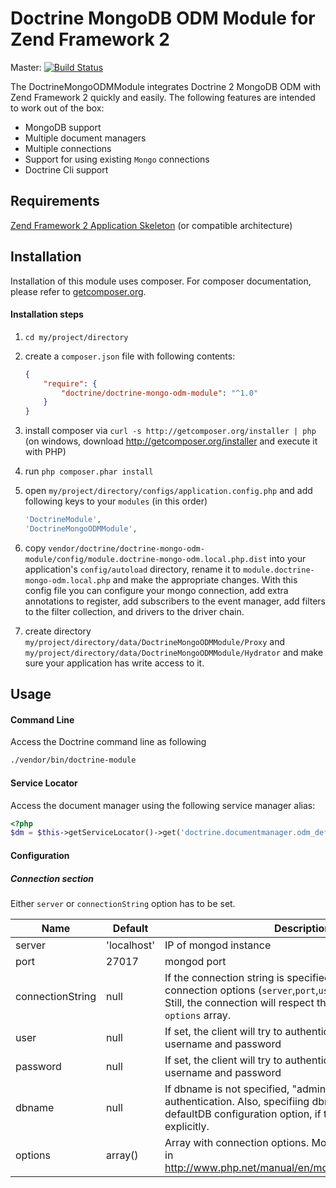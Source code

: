 # Doctrine MongoDB ODM Module for Zend Framework 2

Master: [![Build Status](https://secure.travis-ci.org/doctrine/DoctrineMongoODMModule.png?branch=master)](http://travis-ci.org/doctrine/DoctrineMongoODMModule)

The DoctrineMongoODMModule integrates Doctrine 2 MongoDB ODM with Zend Framework 2
quickly and easily. The following features are intended to work out of the box:

  - MongoDB support
  - Multiple document managers
  - Multiple connections
  - Support for using existing `Mongo` connections
  - Doctrine Cli support

## Requirements
[Zend Framework 2 Application Skeleton](http://www.github.com/zendframework/ZendSkeletonApplication) (or compatible
architecture)

## Installation

Installation of this module uses composer. For composer documentation, please refer to
[getcomposer.org](http://getcomposer.org/).

#### Installation steps

  1. `cd my/project/directory`
  2. create a `composer.json` file with following contents:

     ```json
     {
         "require": {
             "doctrine/doctrine-mongo-odm-module": "^1.0"
         }
     }
     ```
  3. install composer via `curl -s http://getcomposer.org/installer | php` (on windows, download
     http://getcomposer.org/installer and execute it with PHP)
  4. run `php composer.phar install`
  5. open `my/project/directory/configs/application.config.php` and add following keys to your `modules` (in this order)

     ```php
     'DoctrineModule',
     'DoctrineMongoODMModule',
     ```

  6. copy `vendor/doctrine/doctrine-mongo-odm-module/config/module.doctrine-mongo-odm.local.php.dist` into your application's
     `config/autoload` directory, rename it to `module.doctrine-mongo-odm.local.php` and make the appropriate changes.
     With this config file you can configure your mongo connection, add extra annotations to register, add subscribers to
     the event manager, add filters to the filter collection, and drivers to the driver chain.

  7. create directory `my/project/directory/data/DoctrineMongoODMModule/Proxy` and
     `my/project/directory/data/DoctrineMongoODMModule/Hydrator` and make sure your application has write access to it.

## Usage

#### Command Line
Access the Doctrine command line as following

```sh
./vendor/bin/doctrine-module
```

#### Service Locator
Access the document manager using the following service manager alias:

```php
<?php
$dm = $this->getServiceLocator()->get('doctrine.documentmanager.odm_default');
```

#### Configuration
##### Connection section

Either `server` or `connectionString` option has to be set.

| Name        | Default    |Description |
|-------------|------------|------------|
| server      |'localhost' | IP of mongod instance
| port        | 27017      | mongod port
| connectionString        | null      | If the connection string is specified, it will overwrite other connection options (`server`,`port`,`user`,`password`,`dbname`). Still, the connection will respect the settings passed in `options` array.
| user        | null        | If set, the client will try to authenticate with given username and password
| password    | null        | If set, the client will try to authenticate with given username and password
| dbname      | null        | If dbname is not specified, "admin" will be used for authentication. Also, specifiing dbname affecs the defaultDB configuration option, if that's not specified explicitly.
| options     | array()     | Array with connection options. More detailed description in http://www.php.net/manual/en/mongoclient.construct.php

